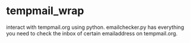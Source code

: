 # tempmail_wrap

interact with tempmail.org using python.
emailchecker.py has everything you need to check the inbox of certain emailaddress on tempmail.org.
